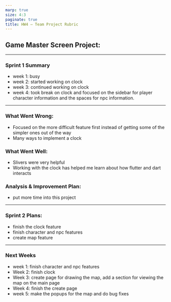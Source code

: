 ```yaml
---
marp: true
size: 4:3
paginate: true
title: HW4 – Team Project Rubric
---
```


## Game Master Screen Project:
---

### Sprint 1 Summary

- week 1: busy
- week 2: started working on clock
- week 3: continued working on clock
- week 4: took break on clock and focused on the sidebar for player character information and the spaces for npc information.

---

### What Went Wrong:
- Focused on the more difficult feature first instead of getting some of the simpler ones out of the way
- Many ways to implement a clock

### What Went Well:
- Slivers were very helpful
- Working with the clock has helped me learn about how flutter and dart interacts

### Analysis & Improvement Plan:
- put more time into this project

---

### Sprint 2 Plans:
- finish the clock feature
- finish character and npc features
- create map feature

---

### Next Weeks

- week 1: finish character and npc features
- Week 2: finish clock
- Week 3: create page for drawing the map, add a section for viewing the map on the main page
- Week 4: finish the create page
- week 5: make the popups for the map and do bug fixes